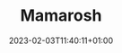 ---
title: "Mamarosh"
date: 2023-02-03T11:40:11+01:00
imdb: "https://www.imdb.com/title/tt1205506/"
weight: 6
---